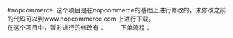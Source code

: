 #nopcommerce  这个项目是在nopcommerce的基础上进行修改的，未修改之前的代码可以到www.nopcommerce.com 上进行下载。   
在这个项目中，暂时进行的修改有：
          下单流程：

